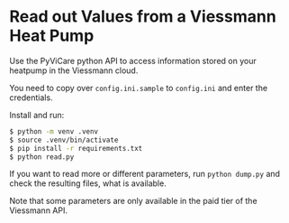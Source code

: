 # Read out Values from a Viessmann Heat Pump

Use the PyViCare python API to access information stored on your heatpump in the Viessmann cloud. 

You need to copy over `config.ini.sample` to `config.ini` and enter the credentials. 

Install and run: 
```bash
$ python -m venv .venv
$ source .venv/bin/activate
$ pip install -r requirements.txt
$ python read.py
```

If you want to read more or different parameters, run `python dump.py` and check the resulting files, what is available. 

Note that some parameters are only available in the paid tier of the Viessmann API.

